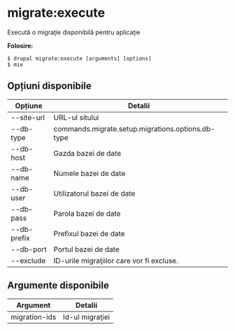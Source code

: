 # migrate:execute
Execută o migraţie disponibilă pentru aplicaţie

**Folosire:**
```
$ drupal migrate:execute [arguments] [options]
$ mie  
```

## Opțiuni disponibile
Opțiune | Detalii
-------|-------------
--site-url | URL-ul sitului
--db-type | commands.migrate.setup.migrations.options.db-type
--db-host | Gazda bazei de date
--db-name | Numele bazei de date
--db-user | Utilizatorul bazei de date
--db-pass | Parola bazei de date
--db-prefix | Prefixul bazei de date
--db-port | Portul bazei de date
--exclude | ID-urile migraţiilor care vor fi excluse.

## Argumente disponibile
Argument | Detalii
---------|-------------
migration-ids | Id-ul migraţiei

